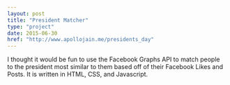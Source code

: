 ```yaml
---
layout: post
title: "President Matcher"
type: "project"
date: 2015-06-30
href: "http://www.apollojain.me/presidents_day"
---
```


I thought it would be fun to use the Facebook Graphs API to match people to the president most similar to them based off of their Facebook Likes and Posts. It is written in HTML, CSS, and Javascript. 